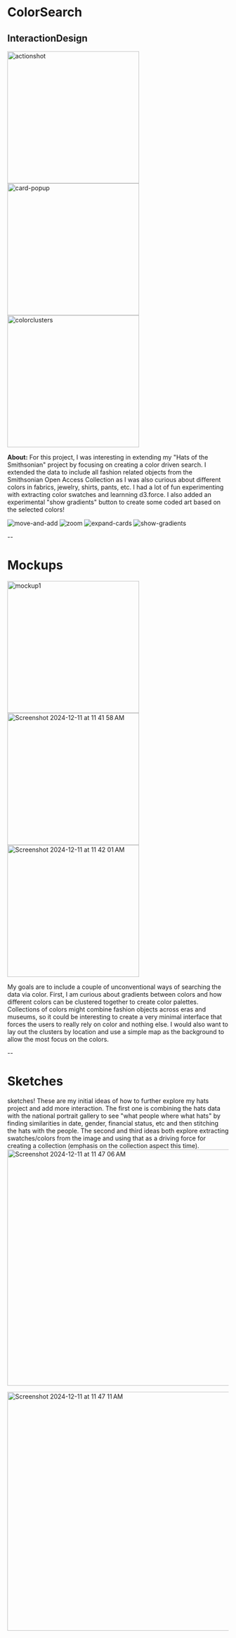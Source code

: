 # ColorSearch
## **InteractionDesign**
<img width="300" alt="actionshot" src="https://github.com/user-attachments/assets/fb2d58c2-7109-4f46-a4fe-e1bccace2165" />
<img width="300" alt="card-popup" src="https://github.com/user-attachments/assets/a223eca9-62aa-4a76-8af4-5e08c740e835" />
<img width="300" alt="colorclusters" src="https://github.com/user-attachments/assets/3f80fda8-7b7d-497d-95a2-c8958b6208e4" />

**About:** For this project, I was interesting in extending my "Hats of the Smithsonian" project by focusing on creating a color driven search. I extended the data to include all fashion related objects from the Smithsonian Open Access Collection as I was also curious about different colors in fabrics, jewelry, shirts, pants, etc. I had a lot of fun experimenting with extracting color swatches and learnning d3.force. I also added an experimental "show gradients" button to create some coded art based on the selected colors!


![move-and-add](https://github.com/user-attachments/assets/4bd5651c-c6ce-420f-844a-91c9aea88a0d)
![zoom](https://github.com/user-attachments/assets/9e79e302-25d2-4454-b4cd-95725119e175)
![expand-cards](https://github.com/user-attachments/assets/0119635d-fd57-477d-9864-86d70666318b)
![show-gradients](https://github.com/user-attachments/assets/9c6bbfa2-c34a-4ae0-8f96-a980b9b43505)


--
# Mockups
<img width="300" alt="mockup1" src="https://github.com/user-attachments/assets/2eddadea-0a39-4706-aa70-53e79361da55" />
<img width="300" alt="Screenshot 2024-12-11 at 11 41 58 AM" src="https://github.com/user-attachments/assets/7cdd3dc0-7308-41d9-b7f6-7852972f2d00" />
<img width="300" alt="Screenshot 2024-12-11 at 11 42 01 AM" src="https://github.com/user-attachments/assets/3a33e758-c89d-408a-a99a-cafa9495f442" />

My goals are to include a couple of unconventional ways of searching the data via color. First, I am curious about gradients between colors and how different colors can be clustered together to create color palettes. Collections of colors might combine fashion objects across eras and museums, so it could be interesting to create a very minimal interface that forces the users to really rely on color and nothing else. I would also want to lay out the clusters by location and use a simple map as the background to allow the most focus on the colors. 

--
# Sketches
sketches! These are my initial ideas of how to further explore my hats project and add more interaction. The first one is combining the hats data with the national portrait gallery to see "what people where what hats" by finding similarities in date, gender, financial status, etc and then stitching the hats with the people. 
The second and third ideas both explore extracting swatches/colors from the image and using that as a driving force for creating a collection (emphasis on the collection aspect this time). 
<img width="537" alt="Screenshot 2024-12-11 at 11 47 06 AM" src="https://github.com/user-attachments/assets/d056962f-1238-4993-b6bb-a4916958a134" />

<img width="543" alt="Screenshot 2024-12-11 at 11 47 11 AM" src="https://github.com/user-attachments/assets/ce35ad89-9cd9-434d-bf47-80725ff089f7" />

